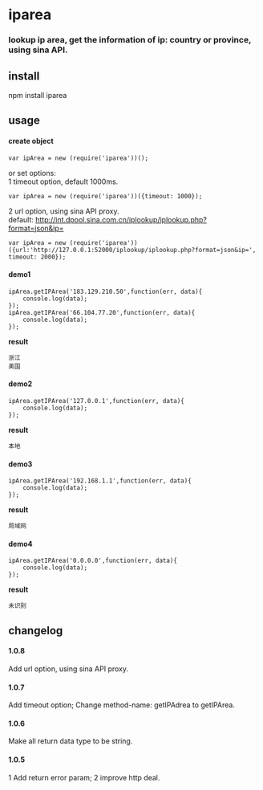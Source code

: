 iparea
========
### lookup ip area, get the information of ip: country or province, using sina API.

## install

npm install iparea

## usage

#### create object

```
var ipArea = new (require('iparea'))();
```
or set options:<br/>
1 timeout option, default 1000ms.
```
var ipArea = new (require('iparea'))({timeout: 1000});
```
2 url option, using sina API proxy.<br/>
default: http://int.dpool.sina.com.cn/iplookup/iplookup.php?format=json&ip=
```
var ipArea = new (require('iparea'))({url:'http://127.0.0.1:52000/iplookup/iplookup.php?format=json&ip=', timeout: 2000});
```

#### demo1

```
ipArea.getIPArea('183.129.210.50',function(err, data){
	console.log(data);
});
ipArea.getIPArea('66.104.77.20',function(err, data){
	console.log(data);
});
```

**result**

```
浙江
美国
```

#### demo2

```
ipArea.getIPArea('127.0.0.1',function(err, data){
	console.log(data);
});
```

**result**

```
本地
```

#### demo3

```
ipArea.getIPArea('192.168.1.1',function(err, data){
	console.log(data);
});
```

**result**

```
局域网
```

#### demo4

```
ipArea.getIPArea('0.0.0.0',function(err, data){
	console.log(data);
});
```

**result**

```
未识别
```

## changelog

#### 1.0.8

Add url option, using sina API proxy.

#### 1.0.7

Add timeout option;
Change method-name: getIPAdrea to getIPArea.

#### 1.0.6

Make all return data type to be string.

#### 1.0.5

1 Add return error param;
2 improve http deal.